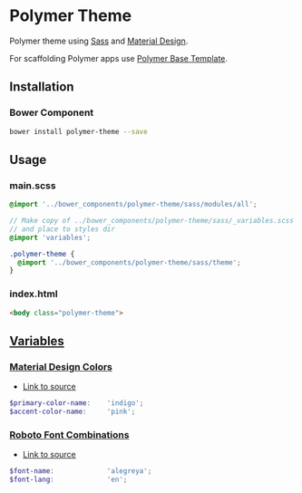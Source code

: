 # Polymer Theme

Polymer theme using [Sass](http://sass-lang.com) and [Material Design](http://www.google.com/design/).

For scaffolding Polymer apps use [Polymer Base Template](https://github.com/StartPolymer/polymer-base-template).

## Installation

### Bower Component

```sh
bower install polymer-theme --save
```

## Usage

### main.scss

```scss
@import '../bower_components/polymer-theme/sass/modules/all';

// Make copy of ../bower_components/polymer-theme/sass/_variables.scss
// and place to styles dir
@import 'variables';

.polymer-theme {
  @import '../bower_components/polymer-theme/sass/theme';
}
```

### index.html

```html
<body class="polymer-theme">
```

## [Variables](https://github.com/StartPolymer/polymer-theme/blob/master/sass/_variables.scss)

### [Material Design Colors](https://github.com/StartPolymer/polymer-theme/blob/master/sass/modules/_material-colors.scss)

- [Link to source](http://www.google.com/design/spec/style/color.html#color-color-palette)

```scss
$primary-color-name:    'indigo';
$accent-color-name:     'pink';
```

### [Roboto Font Combinations](https://github.com/StartPolymer/polymer-theme/blob/master/sass/modules/_roboto-fonts.scss)

- [Link to source](https://gist.github.com/8faa215aca23696a3e3c)

```scss
$font-name:             'alegreya';
$font-lang:             'en';
```
